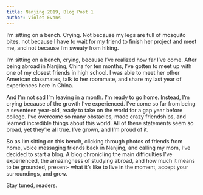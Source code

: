 ```yaml
---
title: Nanjing 2019, Blog Post 1
author: Violet Evans
---
```


I’m sitting on a bench. Crying. Not because my legs are full of mosquito bites, not because I have to wait for my friend to finish her project and meet me, and not because I’m sweaty from hiking. 

I’m sitting on a bench, crying, because I’ve realized how far I’ve come. After being abroad in Nanjing, China for ten months, I’ve gotten to meet up with one of my closest friends in high school. I was able to meet her other American classmates, talk to her roommate, and share my last year of experiences here in China. 

And I’m not sad I’m leaving in a month. I’m ready to go home. Instead, I’m crying because of the growth I’ve experienced. I’ve come so far from being a seventeen year-old, ready to take on the world for a gap year before college. I’ve overcome so many obstacles, made crazy friendships, and learned incredible things about this world. All of these statements seem so broad, yet they’re all true. I’ve grown, and I’m proud of it. 

So as I’m sitting on this bench, clicking through photos of friends from home, voice messaging friends back in Nanjing, and calling my mom, I’ve decided to start a blog. A blog chronicling the main difficulties I’ve experienced, the amazingness of studying abroad, and how much it means to be grounded, present- what it’s like to live in the moment, accept your surroundings, and grow. 

Stay tuned, readers.